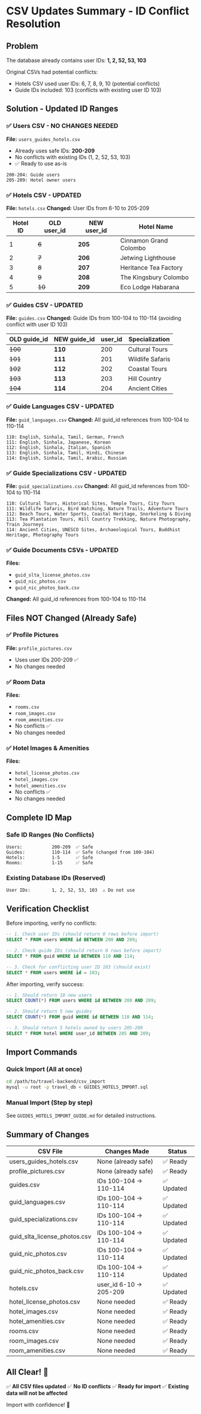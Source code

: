 # CSV Updates Summary - ID Conflict Resolution

## Problem
The database already contains user IDs: **1, 2, 52, 53, 103**

Original CSVs had potential conflicts:
- Hotels CSV used user IDs: 6, 7, 8, 9, 10 (potential conflicts)
- Guide IDs included: 103 (conflicts with existing user ID 103)

## Solution - Updated ID Ranges

### ✅ Users CSV - NO CHANGES NEEDED
**File:** `users_guides_hotels.csv`
- Already uses safe IDs: **200-209**
- No conflicts with existing IDs (1, 2, 52, 53, 103)
- ✅ Ready to use as-is

```csv
200-204: Guide users
205-209: Hotel owner users
```

### ✅ Hotels CSV - UPDATED
**File:** `hotels.csv`
**Changed:** User IDs from 6-10 to 205-209

| Hotel ID | OLD user_id | NEW user_id | Hotel Name |
|----------|-------------|-------------|------------|
| 1 | ~~6~~ | **205** | Cinnamon Grand Colombo |
| 2 | ~~7~~ | **206** | Jetwing Lighthouse |
| 3 | ~~8~~ | **207** | Heritance Tea Factory |
| 4 | ~~9~~ | **208** | The Kingsbury Colombo |
| 5 | ~~10~~ | **209** | Eco Lodge Habarana |

### ✅ Guides CSV - UPDATED
**File:** `guides.csv`
**Changed:** Guide IDs from 100-104 to 110-114 (avoiding conflict with user ID 103)

| OLD guide_id | NEW guide_id | user_id | Specialization |
|--------------|--------------|---------|----------------|
| ~~100~~ | **110** | 200 | Cultural Tours |
| ~~101~~ | **111** | 201 | Wildlife Safaris |
| ~~102~~ | **112** | 202 | Coastal Tours |
| ~~103~~ | **113** | 203 | Hill Country |
| ~~104~~ | **114** | 204 | Ancient Cities |

### ✅ Guide Languages CSV - UPDATED
**File:** `guid_languages.csv`
**Changed:** All guid_id references from 100-104 to 110-114

```
110: English, Sinhala, Tamil, German, French
111: English, Sinhala, Japanese, Korean
112: English, Sinhala, Italian, Spanish
113: English, Sinhala, Tamil, Hindi, Chinese
114: English, Sinhala, Tamil, Arabic, Russian
```

### ✅ Guide Specializations CSV - UPDATED
**File:** `guid_specializations.csv`
**Changed:** All guid_id references from 100-104 to 110-114

```
110: Cultural Tours, Historical Sites, Temple Tours, City Tours
111: Wildlife Safaris, Bird Watching, Nature Trails, Adventure Tours
112: Beach Tours, Water Sports, Coastal Heritage, Snorkeling & Diving
113: Tea Plantation Tours, Hill Country Trekking, Nature Photography, Train Journeys
114: Ancient Cities, UNESCO Sites, Archaeological Tours, Buddhist Heritage, Photography Tours
```

### ✅ Guide Documents CSVs - UPDATED
**Files:** 
- `guid_slta_license_photos.csv`
- `guid_nic_photos.csv`
- `guid_nic_photos_back.csv`

**Changed:** All guid_id references from 100-104 to 110-114

## Files NOT Changed (Already Safe)

### ✅ Profile Pictures
**File:** `profile_pictures.csv`
- Uses user IDs 200-209 ✅
- No changes needed

### ✅ Room Data
**Files:** 
- `rooms.csv`
- `room_images.csv`
- `room_amenities.csv`
- No conflicts ✅
- No changes needed

### ✅ Hotel Images & Amenities
**Files:**
- `hotel_license_photos.csv`
- `hotel_images.csv`
- `hotel_amenities.csv`
- No conflicts ✅
- No changes needed

## Complete ID Map

### Safe ID Ranges (No Conflicts)
```
Users:           200-209  ✅ Safe
Guides:          110-114  ✅ Safe (changed from 100-104)
Hotels:          1-5      ✅ Safe
Rooms:           1-15     ✅ Safe
```

### Existing Database IDs (Reserved)
```
User IDs:        1, 2, 52, 53, 103  ⚠️ Do not use
```

## Verification Checklist

Before importing, verify no conflicts:

```sql
-- 1. Check user IDs (should return 0 rows before import)
SELECT * FROM users WHERE id BETWEEN 200 AND 209;

-- 2. Check guide IDs (should return 0 rows before import)
SELECT * FROM guid WHERE id BETWEEN 110 AND 114;

-- 3. Check for conflicting user ID 103 (should exist)
SELECT * FROM users WHERE id = 103;
```

After importing, verify success:

```sql
-- 1. Should return 10 new users
SELECT COUNT(*) FROM users WHERE id BETWEEN 200 AND 209;

-- 2. Should return 5 new guides
SELECT COUNT(*) FROM guid WHERE id BETWEEN 110 AND 114;

-- 3. Should return 5 hotels owned by users 205-209
SELECT * FROM hotel WHERE user_id BETWEEN 205 AND 209;
```

## Import Commands

### Quick Import (All at once)
```bash
cd /path/to/travel-backend/csv_import
mysql -u root -p travel_db < GUIDES_HOTELS_IMPORT.sql
```

### Manual Import (Step by step)
See `GUIDES_HOTELS_IMPORT_GUIDE.md` for detailed instructions.

## Summary of Changes

| CSV File | Changes Made | Status |
|----------|-------------|--------|
| users_guides_hotels.csv | None (already safe) | ✅ Ready |
| profile_pictures.csv | None (already safe) | ✅ Ready |
| guides.csv | IDs 100-104 → 110-114 | ✅ Updated |
| guid_languages.csv | IDs 100-104 → 110-114 | ✅ Updated |
| guid_specializations.csv | IDs 100-104 → 110-114 | ✅ Updated |
| guid_slta_license_photos.csv | IDs 100-104 → 110-114 | ✅ Updated |
| guid_nic_photos.csv | IDs 100-104 → 110-114 | ✅ Updated |
| guid_nic_photos_back.csv | IDs 100-104 → 110-114 | ✅ Updated |
| hotels.csv | user_id 6-10 → 205-209 | ✅ Updated |
| hotel_license_photos.csv | None needed | ✅ Ready |
| hotel_images.csv | None needed | ✅ Ready |
| hotel_amenities.csv | None needed | ✅ Ready |
| rooms.csv | None needed | ✅ Ready |
| room_images.csv | None needed | ✅ Ready |
| room_amenities.csv | None needed | ✅ Ready |

## All Clear! 🎉

✅ **All CSV files updated**
✅ **No ID conflicts**
✅ **Ready for import**
✅ **Existing data will not be affected**

Import with confidence! 🚀
